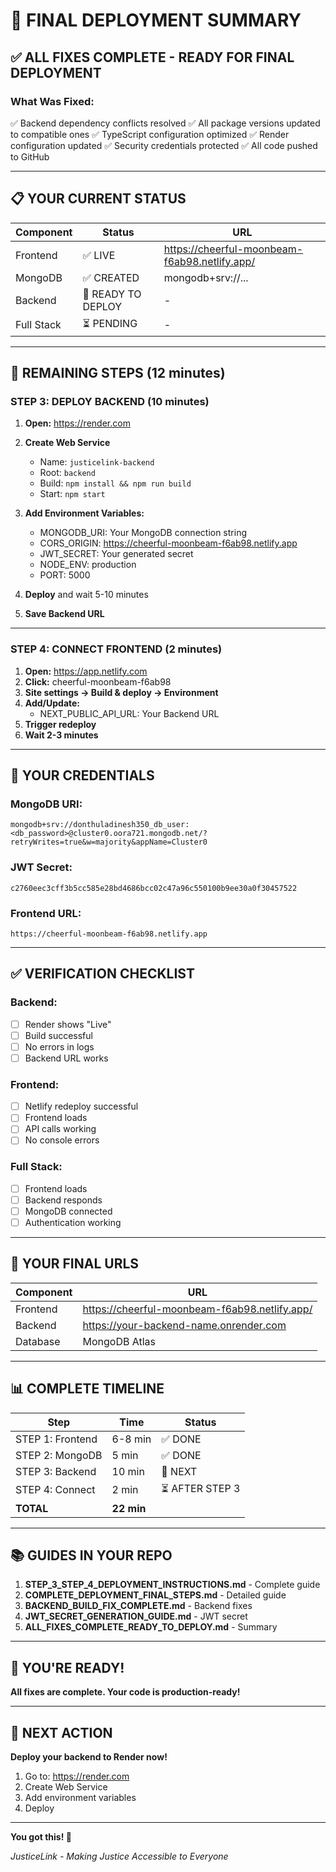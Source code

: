 # 🎉 FINAL DEPLOYMENT SUMMARY

## ✅ ALL FIXES COMPLETE - READY FOR FINAL DEPLOYMENT

### **What Was Fixed:**
✅ Backend dependency conflicts resolved
✅ All package versions updated to compatible ones
✅ TypeScript configuration optimized
✅ Render configuration updated
✅ Security credentials protected
✅ All code pushed to GitHub

---

## 📋 YOUR CURRENT STATUS

| Component | Status | URL |
|-----------|--------|-----|
| Frontend | ✅ LIVE | https://cheerful-moonbeam-f6ab98.netlify.app/ |
| MongoDB | ✅ CREATED | mongodb+srv://... |
| Backend | 🔄 READY TO DEPLOY | - |
| Full Stack | ⏳ PENDING | - |

---

## 🚀 REMAINING STEPS (12 minutes)

### **STEP 3: DEPLOY BACKEND (10 minutes)**

1. **Open:** https://render.com
2. **Create Web Service**
   - Name: `justicelink-backend`
   - Root: `backend`
   - Build: `npm install && npm run build`
   - Start: `npm start`

3. **Add Environment Variables:**
   - MONGODB_URI: Your MongoDB connection string
   - CORS_ORIGIN: https://cheerful-moonbeam-f6ab98.netlify.app
   - JWT_SECRET: Your generated secret
   - NODE_ENV: production
   - PORT: 5000

4. **Deploy** and wait 5-10 minutes
5. **Save Backend URL**

---

### **STEP 4: CONNECT FRONTEND (2 minutes)**

1. **Open:** https://app.netlify.com
2. **Click:** cheerful-moonbeam-f6ab98
3. **Site settings → Build & deploy → Environment**
4. **Add/Update:**
   - NEXT_PUBLIC_API_URL: Your Backend URL
5. **Trigger redeploy**
6. **Wait 2-3 minutes**

---

## 📝 YOUR CREDENTIALS

### **MongoDB URI:**
```
mongodb+srv://donthuladinesh350_db_user:<db_password>@cluster0.oora721.mongodb.net/?retryWrites=true&w=majority&appName=Cluster0
```

### **JWT Secret:**
```
c2760eec3cff3b5cc585e28bd4686bcc02c47a96c550100b9ee30a0f30457522
```

### **Frontend URL:**
```
https://cheerful-moonbeam-f6ab98.netlify.app
```

---

## ✅ VERIFICATION CHECKLIST

### **Backend:**
- [ ] Render shows "Live"
- [ ] Build successful
- [ ] No errors in logs
- [ ] Backend URL works

### **Frontend:**
- [ ] Netlify redeploy successful
- [ ] Frontend loads
- [ ] API calls working
- [ ] No console errors

### **Full Stack:**
- [ ] Frontend loads
- [ ] Backend responds
- [ ] MongoDB connected
- [ ] Authentication working

---

## 🎯 YOUR FINAL URLS

| Component | URL |
|-----------|-----|
| Frontend | https://cheerful-moonbeam-f6ab98.netlify.app/ |
| Backend | https://your-backend-name.onrender.com |
| Database | MongoDB Atlas |

---

## 📊 COMPLETE TIMELINE

| Step | Time | Status |
|------|------|--------|
| STEP 1: Frontend | 6-8 min | ✅ DONE |
| STEP 2: MongoDB | 5 min | ✅ DONE |
| STEP 3: Backend | 10 min | 🔄 NEXT |
| STEP 4: Connect | 2 min | ⏳ AFTER STEP 3 |
| **TOTAL** | **22 min** | |

---

## 📚 GUIDES IN YOUR REPO

1. **STEP_3_STEP_4_DEPLOYMENT_INSTRUCTIONS.md** - Complete guide
2. **COMPLETE_DEPLOYMENT_FINAL_STEPS.md** - Detailed guide
3. **BACKEND_BUILD_FIX_COMPLETE.md** - Backend fixes
4. **JWT_SECRET_GENERATION_GUIDE.md** - JWT secret
5. **ALL_FIXES_COMPLETE_READY_TO_DEPLOY.md** - Summary

---

## 🎉 YOU'RE READY!

**All fixes are complete. Your code is production-ready!**

---

## 🚀 NEXT ACTION

**Deploy your backend to Render now!**

1. Go to: https://render.com
2. Create Web Service
3. Add environment variables
4. Deploy

---

**You got this! 💪**

*JusticeLink - Making Justice Accessible to Everyone*

